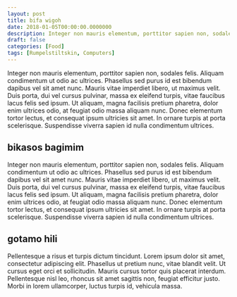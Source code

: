 ```yaml
---
layout: post
title: bifa wigoh
date: 2018-01-05T00:00:00.0000000
description: Integer non mauris elementum, porttitor sapien non, sodales felis. Aliquam condimentum ut odio ac ul
draft: false
categories: [Food]
tags: [Rumpelstiltskin, Computers]
---
```


Integer non mauris elementum, porttitor sapien non, sodales felis. Aliquam condimentum ut odio ac ultrices. Phasellus sed purus id est bibendum dapibus vel sit amet nunc. Mauris vitae imperdiet libero, ut maximus velit. Duis porta, dui vel cursus pulvinar, massa ex eleifend turpis, vitae faucibus lacus felis sed ipsum. Ut aliquam, magna facilisis pretium pharetra, dolor enim ultrices odio, at feugiat odio massa aliquam nunc. Donec elementum tortor lectus, et consequat ipsum ultricies sit amet. In ornare turpis at porta scelerisque. Suspendisse viverra sapien id nulla condimentum ultrices.

## bikasos bagimim

Integer non mauris elementum, porttitor sapien non, sodales felis. Aliquam condimentum ut odio ac ultrices. Phasellus sed purus id est bibendum dapibus vel sit amet nunc. Mauris vitae imperdiet libero, ut maximus velit. Duis porta, dui vel cursus pulvinar, massa ex eleifend turpis, vitae faucibus lacus felis sed ipsum. Ut aliquam, magna facilisis pretium pharetra, dolor enim ultrices odio, at feugiat odio massa aliquam nunc. Donec elementum tortor lectus, et consequat ipsum ultricies sit amet. In ornare turpis at porta scelerisque. Suspendisse viverra sapien id nulla condimentum ultrices.

## gotamo hili

Pellentesque a risus et turpis dictum tincidunt. Lorem ipsum dolor sit amet, consectetur adipiscing elit. Phasellus ut pretium nunc, vitae blandit velit. Ut cursus eget orci et sollicitudin. Mauris cursus tortor quis placerat interdum. Pellentesque nisl leo, rhoncus sit amet sagittis non, feugiat efficitur justo. Morbi in lorem ullamcorper, luctus turpis id, vehicula massa.